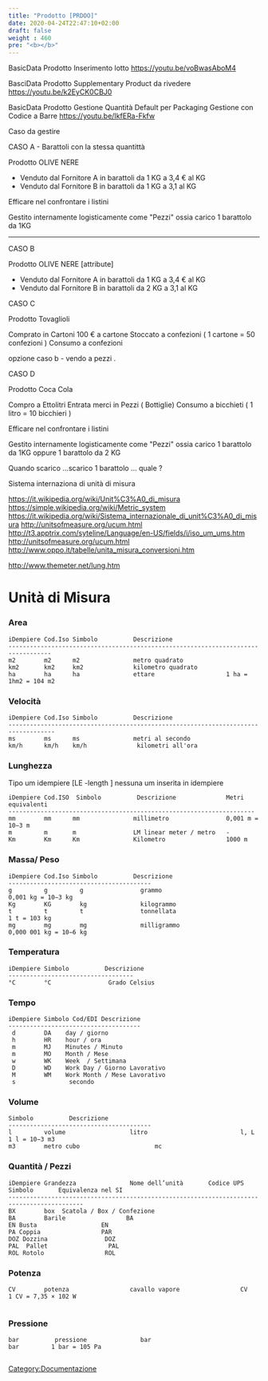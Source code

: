 ```yaml
---
title: "Prodotto [PRDOO]"
date: 2020-04-24T22:47:10+02:00
draft: false
weight : 460
pre: "<b></b>"
---
```


BasicData Prodotto Inserimento lotto  https://youtu.be/voBwasAboM4

BasciData Prodotto Supplementary Product da rivedere https://youtu.be/k2EyCK0CBJ0

BasicData Prodotto Gestione Quantità Default per Packaging   Gestione con Codice a Barre https://youtu.be/IkfERa-Fkfw

Caso da gestire

CASO A - Barattoli con la stessa quantittà

Prodotto OLIVE NERE 

* Venduto dal Fornitore A in barattoli da 1 KG  a 3,4 € al KG 
* Venduto dal Fornitore B in barattoli da 1 KG  a 3,1 al KG

Efficare nel confrontare i listini 

Gestito internamente logisticamente come "Pezzi" 
 ossia carico 1 barattolo da 1KG 

----

CASO B

Prodotto OLIVE NERE  [attribute]

* Venduto dal Fornitore A in barattoli da 1 KG  a 3,4 € al KG 
* Venduto dal Fornitore B in barattoli da 2 KG a 3,1 al KG



CASO C 

Prodotto Tovaglioli 

Comprato in Cartoni  100 € a cartone 
Stoccato a confezioni   ( 1 cartone = 50 confezioni ) 
Consumo a confezioni

opzione caso b  - vendo a pezzi .

CASO D

Prodotto Coca Cola

Compro a Ettolitri
Entrata merci in Pezzi ( Bottiglie)
Consumo a bicchieti ( 1 litro = 10 bicchieri )


Efficare nel confrontare i listini 

Gestito internamente logisticamente come "Pezzi" 
 ossia carico 1 barattolo da 1KG 
 oppure 1 barattolo da 2 KG

Quando scarico ...scarico 1 barattolo ... quale ?

Sistema internaziona di unità di misura

<https://it.wikipedia.org/wiki/Unit%C3%A0_di_misura>
<https://simple.wikipedia.org/wiki/Metric_system>
<https://it.wikipedia.org/wiki/Sistema_internazionale_di_unit%C3%A0_di_misura>
<http://unitsofmeasure.org/ucum.html>
<http://t3.apptrix.com/syteline/Language/en-US/fields/i/iso_um_ums.htm>
<http://unitsofmeasure.org/ucum.html>
<http://www.oppo.it/tabelle/unita_misura_conversioni.htm>

<http://www.themeter.net/lung.htm>

Unità di Misura
===============

### Area

`iDempiere Cod.Iso Simbolo          Descrizione`  
`----------------------------------------------------------------------------------`  
`m2        m2      m2               metro quadrato`  
`km2       km2     km2              kilometro quadrato   `  
`ha        ha      ha               ettare                    1 ha = 1hm2 = 104 m2`

### Velocità

`iDempiere Cod.Iso Simbolo          Descrizione`  
`-----------------------------------------------------------------------------------`  
`ms        ms      ms               metri al secondo`  
`km/h      km/h    km/h              kilometri all'ora`

### Lunghezza

Tipo um idempiere \[LE -length \] nessuna um inserita in idempiere

`iDempiere Cod.ISO  Simbolo          Descrizione              Metri equivalenti`  
`---------------------------------------------------------------------`  
`mm        mm      mm               millimetro                0,001 m = 10−3 m`  
`m         m       m                LM linear meter / metro   -`  
`Km        Km      Km               Kilometro                 1000 m`

### Massa/ Peso

`iDempiere Cod.Iso Simbolo          Descrizione`  
`----------------------------------------`  
`g         g         g                grammo                                         0,001 kg = 10−3 kg`  
`Kg        KG        kg               kilogrammo`  
`t         t         t                tonnellata                                   1 t = 103 kg`  
`mg        mg        mg               milligrammo                                  0,000 001 kg = 10−6 kg`

### Temperatura

`iDempiere Simbolo          Descrizione`  
`-----------------------------------`  
`°C        °C                Grado Celsius`

### Tempo

`iDempiere Simbolo Cod/EDI Descrizione`  
`-------------------------------------`  
` d        DA    day / giorno`  
` h        HR    hour / ora`  
` m        MJ    Minutes / Minuto`  
` m        MO    Month / Mese`  
` w        WK    Week  / Settimana`  
` D        WD    Work Day / Giorno Lavorativo`  
` M        WM    Work Month / Mese Lavorativo`  
` s               secondo`

### Volume

`Simbolo          Descrizione`  
`----------------------------------------`  
`l         volume                  litro                          l, L        1 l = 10−3 m3`  
`m3        metro cubo                     mc`

### Quantità / Pezzi

`iDempiere Grandezza               Nome dell’unità       Codice UPS        Simbolo       Equivalenza nel SI`  
`-------------------------------------------------------------------------------------------`  
`BX        box  Scatola / Box / Confezione`  
`BA        Barile                 BA`  
`EN Busta                  EN`  
`PA Coppia                 PAR`  
`DOZ Dozzina                DOZ`  
`PAL  Pallet                 PAL`  
`ROL Rotolo                 ROL`

### Potenza

`CV        potenza                 cavallo vapore                 CV          1 CV = 7,35 × 102 W`  
`                                 `

### Pressione

`bar          pressione               bar                            bar         1 bar = 105 Pa`  
`                                 `

[Category:Documentazione]

[Category:Documentazione]: Category:Documentazione "wikilink"


